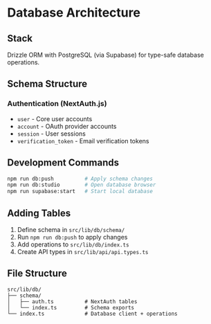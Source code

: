 # Database Architecture

## Stack
Drizzle ORM with PostgreSQL (via Supabase) for type-safe database operations.

## Schema Structure

### Authentication (NextAuth.js)
- `user` - Core user accounts
- `account` - OAuth provider accounts  
- `session` - User sessions
- `verification_token` - Email verification tokens

## Development Commands
```bash
npm run db:push          # Apply schema changes
npm run db:studio        # Open database browser
npm run supabase:start   # Start local database
```

## Adding Tables
1. Define schema in `src/lib/db/schema/`
2. Run `npm run db:push` to apply changes
3. Add operations to `src/lib/db/index.ts`
4. Create API types in `src/lib/api/api.types.ts`

## File Structure
```
src/lib/db/
├── schema/
│   ├── auth.ts          # NextAuth tables
│   └── index.ts         # Schema exports
└── index.ts             # Database client + operations
```